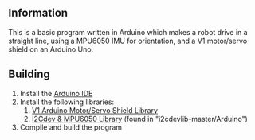 ## Information
This is a basic program written in Arduino which makes a robot drive in a straight line, using a MPU6050 IMU for orientation, and a V1 motor/servo shield on an Arduino Uno.

## Building
1. Install the [Arduino IDE](https://www.arduino.cc/en/software)
2. Install the following libraries:
	1. [V1 Arduino Motor/Servo Shield Library](https://github.com/adafruit/Adafruit-Motor-Shield-library)
	2. [I2Cdev & MPU6050 Library](https://github.com/jrowberg/i2cdevlib) (found in "i2cdevlib-master/Arduino")
3. Compile and build the program
